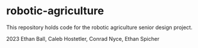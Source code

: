 # robotic-agriculture

This repository holds code for the robotic agriculture senior design project.

2023
Ethan Ball, Caleb Hostetler, Conrad Nyce, Ethan Spicher